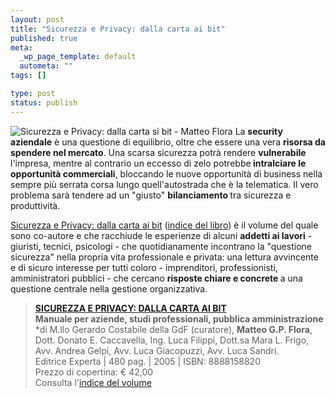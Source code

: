 ```yaml
--- 
layout: post
title: "Sicurezza e Privacy: dalla carta ai bit"
published: true
meta: 
  _wp_page_template: default
  autometa: ""
tags: []

type: post
status: publish
---
```

![Sicurezza e Privacy: dalla carta si bit - Matteo Flora](/download/thumb-SICUPRIVA200.gif) La <strong>security aziendale</strong> è una questione di equilibrio, oltre che essere una vera <strong>risorsa da spendere nel mercato</strong>. Una scarsa sicurezza potrà rendere <strong>vulnerabile </strong>l'impresa, mentre al contrario un eccesso di zelo potrebbe<strong> intralciare le opportunità commerciali</strong>, bloccando le nuove opportunità di business nella sempre più serrata corsa lungo quell'autostrada che è la telematica. Il vero problema sarà tendere ad un "giusto" <strong>bilanciamento </strong>tra sicurezza e produttività.  

[Sicurezza e Privacy: dalla carta ai bit](http://www.expertaedizioni.it/index.php?id=38909) (<a href="indice-libro/">indice del libro</a>) è il volume del quale sono co-autore e che racchiude le esperienze di alcuni <strong>addetti ai lavori</strong> - giuristi, tecnici, psicologi - che quotidianamente incontrano la "questione sicurezza"  nella propria vita professionale e privata: una lettura avvincente e di sicuro interesse per tutti coloro - imprenditori, professionisti, amministratori pubblici - che cercano <strong>risposte chiare e concrete </strong>a una questione centrale nella gestione organizzativa.


> **<a href="http://www.expertaedizioni.it/index.php?id=38909">SICUREZZA E PRIVACY: DALLA CARTA AI BIT</a>**  
> **Manuale per aziende, studi professionali, pubblica amministrazione**  
> *di M.llo Gerardo Costabile della GdF (curatore),  **Matteo G.P. Flora**, Dott. Donato E. Caccavella, Ing. Luca Filippi, Dott.sa Mara L. Frigo, Avv. Andrea Gelpi, Avv. Luca Giacopuzzi, Avv. Luca Sandri.  
> Editrice Experta | 480 pag. | 2005 | ISBN: 8888158820  
> Prezzo di copertina: &euro; 42,00  
> Consulta l'[indice del volume](indice-libro/) 
